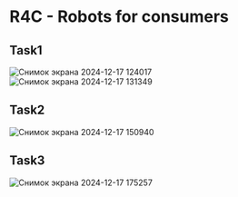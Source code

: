 # R4C - Robots for consumers

## Task1
![Снимок экрана 2024-12-17 124017](https://github.com/user-attachments/assets/7624058f-df6a-4fe9-b127-d7cdad1dcc53)
![Снимок экрана 2024-12-17 131349](https://github.com/user-attachments/assets/98cb4a93-a486-4e63-aa93-7f8eff6be60b)


## Task2
![Снимок экрана 2024-12-17 150940](https://github.com/user-attachments/assets/c79df8ce-c04f-48c1-92e7-8a9626a0dfa5)

## Task3
![Снимок экрана 2024-12-17 175257](https://github.com/user-attachments/assets/22b46d83-d7a9-4ca1-922a-af17083b2573)
